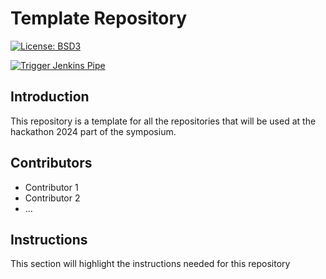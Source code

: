 # Template Repository
[![License: BSD3](https://img.shields.io/badge/License-BSD3-blue.svg)](https://opensource.org/license/bsd-3-clause/)

[![Trigger Jenkins Pipe](https://github.com/digitharium/hiami-nextcloud-keycloak/actions/workflows/main.yml/badge.svg)](https://github.com/digitharium/hiami-nextcloud-keycloak/actions/workflows/main.yml)

## Introduction
This repository is a template for all the repositories that will be used at the hackathon 2024 part of the symposium.

## Contributors
* Contributor 1
* Contributor 2
* ...

## Instructions
This section will highlight the instructions needed for this repository

